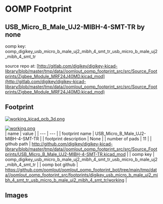 # OOMP Footprint  
## USB_Micro_B_Male_UJ2-MIBH-4-SMT-TR  by none  
  
oomp key: oomp_digikey_usb_micro_b_male_uj2_mibh_4_smt_tr_usb_micro_b_male_uj2_mibh_4_smt_tr  
  
source repo at: [http://gitlab.com/digikey/digikey-kicad-library/blob/master/tmp/data//oomlout_oomp_footprint_src/src/Source_Footprints/Zigbee_Module_MRF24J40MD.kicad_mod](http://gitlab.com/digikey/digikey-kicad-library/blob/master/tmp/data//oomlout_oomp_footprint_src/src/Source_Footprints/Zigbee_Module_MRF24J40MD.kicad_mod)  
## Footprint  
  
[![working_kicad_pcb_3d.png](working_kicad_pcb_3d_600.png)](working_kicad_pcb_3d.png)  
  
[![working.png](working_600.png)](working.png)  
| name | value | 
| --- | --- | 
| footprint name | USB_Micro_B_Male_UJ2-MIBH-4-SMT-TR | 
| footprint description | None | 
| number of pads | 11 | 
| github path | http://github.com/digikey/digikey-kicad-library/blob/master/tmp/data//oomlout_oomp_footprint_src/src/Source_Footprints/USB_Micro_B_Male_UJ2-MIBH-4-SMT-TR.kicad_mod | 
| oomp key | oomp_digikey_usb_micro_b_male_uj2_mibh_4_smt_tr_usb_micro_b_male_uj2_mibh_4_smt_tr | 
| oomp bot github | https://github.com/oomlout/oomlout_oomp_footprint_bot/tree/main/tmp/data//oomlout_oomp_footprint_src/footprints/digikey_usb_micro_b_male_uj2_mibh_4_smt_tr_usb_micro_b_male_uj2_mibh_4_smt_tr/working | 
## Images  

